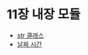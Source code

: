 # 11장 내장 모듈

* [str 클래스](https://docs.python.org/3/library/stdtypes.html#text-sequence-type-str)
* [날짜 시간](https://dojang.io/mod/page/view.php?id=2463)
